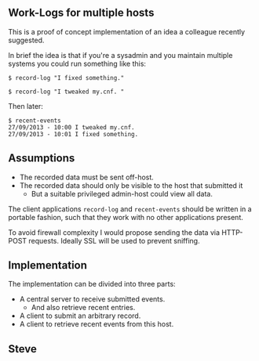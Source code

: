 Work-Logs for multiple hosts
----------------------------

This is a proof of concept implementation of an idea a colleague
recently suggested.

In brief the idea is that if you're a sysadmin and you maintain
multiple systems you could run something like this:

    $ record-log "I fixed something."

    $ record-log "I tweaked my.cnf. "

Then later:

    $ recent-events
    27/09/2013 - 10:00 I tweaked my.cnf.
    27/09/2013 - 10:01 I fixed something.


Assumptions
-----------

* The recorded data must be sent off-host.
* The recorded data should only be visible to the host that submitted it
   * But a suitable privileged admin-host could view all data.

The client applications `record-log` and `recent-events` should be
written in a portable fashion, such that they work with no other
applications present.

To avoid firewall complexity I would propose sending the data via
HTTP-POST requests.  Ideally SSL will be used to prevent sniffing.


Implementation
--------------

The implementation can be divided into three parts:

* A central server to receive submitted events.
   * And also retrieve recent entries.
* A client to submit an arbitrary record.
* A client to retrieve recent events from this host.


Steve
-- 
